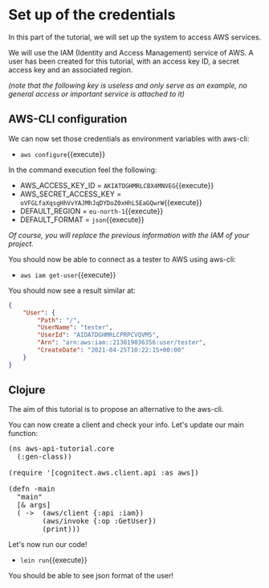 # Set up of the credentials
In this part of the tutorial, we will set up the system to access AWS services. 

We will use the IAM (Identity and Access Management) service of AWS. A user has been created for this tutorial, with an access key ID, a secret access key and an associated region.

_(note that the following key is useless and only serve as an example, no general access or important service is attached to it)_

## AWS-CLI configuration

We can now set those credentials as environment variables with aws-cli:

- `aws configure`{{execute}}

In the command execution feel the following:
- AWS_ACCESS_KEY_ID = `AKIATDGHMRLCBX4MNVEG`{{execute}}
- AWS_SECRET_ACCESS_KEY = `oVFGLfaXqsgHhVvYAJMhJqDYDoZ0xHhL5EaGQwrW`{{execute}}
- DEFAULT_REGION = `eu-north-1`{{execute}}
- DEFAULT_FORMAT = `json`{{execute}}

_Of course, you will replace the previous information with the IAM of your project._

You should now be able to connect as a tester to AWS using aws-cli:
- `aws iam get-user`{{execute}}

You should now see a result similar at:
```json
{
    "User": {
        "Path": "/",
        "UserName": "tester",
        "UserId": "AIDATDGHMRLCPRPCVQVM5",
        "Arn": "arn:aws:iam::213019036356:user/tester",
        "CreateDate": "2021-04-25T10:22:15+00:00"
    }
}
```

## Clojure

The aim of this tutorial is to propose an alternative to the aws-cli. 

You can now create a client and check your info. Let's update our main function: 


<pre class="file" data-filename="aws-api-tutorial/src/aws_api_tutorial/core.clj" 
    data-target="replace">
(ns aws-api-tutorial.core
  (:gen-class))

(require '[cognitect.aws.client.api :as aws])

(defn -main 
  "main"
  [& args]
  ( ->  (aws/client {:api :iam})
        (aws/invoke {:op :GetUser})
        (print)))
</pre>

Let's now run our code! 
- `lein run`{{execute}}

You should be able to see json format of the user!
